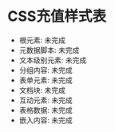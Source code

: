 # CSS充值样式表

- 根元素: 未完成
- 元数据脚本: 未完成
- 文本级别元素: 未完成
- 分组内容: 未完成
- 表单元素: 未完成
- 文档块: 未完成
- 互动元素: 未完成
- 表格数据: 未完成
- 嵌入内容: 未完成